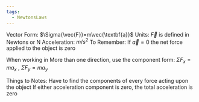 ```yaml
---
tags:
  - NewtonsLaws
---
```

Vector Form: $\Sigma{\vec{F}}=m\vec{\textbf{a}}$ 
Units:
$\vec{F}$ is defined in Newtons or N
Acceleration: $m/s^2$ 
To Remember:
If $\vec{a}=0$ the net force applied to the object is zero

When working in More than one direction, use the component form:
$\Sigma{F_{x}}=ma_{x}$ , $\Sigma{F_{y}}=ma_{y}$ 

Things to Notes:
Have to find the components of every force acting upon the object
If either acceleration component is zero, the total acceleration is zero
